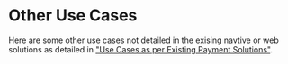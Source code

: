 Other Use Cases
==================

Here are some other use cases not detailed in the exising navtive or web solutions as detailed in ["Use Cases as per Existing Payment Solutions"](/existingpaymentsolution.md).